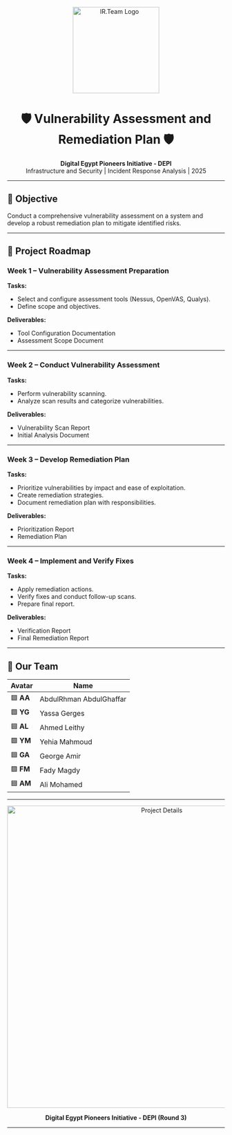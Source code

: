 <p align="center">
  <img src="https://i.postimg.cc/zB5FtPQT/Chat-GPT-Image-Aug-24-2025-06-35-38-PM.png" alt="IR.Team Logo" width="200"/>
</p>

<h1 align="center">🛡️ Vulnerability Assessment and Remediation Plan 🛡️</h1>

<p align="center">
  <b>Digital Egypt Pioneers Initiative - DEPI</b><br>
  Infrastructure and Security | Incident Response Analysis | 2025
</p>

---

## 🎯 Objective
Conduct a comprehensive vulnerability assessment on a system and develop a robust remediation plan to mitigate identified risks.

---

## 📌 Project Roadmap

### **Week 1 – Vulnerability Assessment Preparation**
**Tasks:**
- Select and configure assessment tools (Nessus, OpenVAS, Qualys).  
- Define scope and objectives.  

**Deliverables:**
- Tool Configuration Documentation  
- Assessment Scope Document  

---

### **Week 2 – Conduct Vulnerability Assessment**
**Tasks:**
- Perform vulnerability scanning.  
- Analyze scan results and categorize vulnerabilities.  

**Deliverables:**
- Vulnerability Scan Report  
- Initial Analysis Document  

---

### **Week 3 – Develop Remediation Plan**
**Tasks:**
- Prioritize vulnerabilities by impact and ease of exploitation.  
- Create remediation strategies.  
- Document remediation plan with responsibilities.  

**Deliverables:**
- Prioritization Report  
- Remediation Plan  

---

### **Week 4 – Implement and Verify Fixes**
**Tasks:**
- Apply remediation actions.  
- Verify fixes and conduct follow-up scans.  
- Prepare final report.  

**Deliverables:**
- Verification Report  
- Final Remediation Report  

---

## 👥 Our Team
| Avatar | Name |
|--------|------|
| 🟦 **AA** | AbdulRhman AbdulGhaffar |
| 🟩 **YG** | Yassa Gerges |
| 🟦 **AL** | Ahmed Leithy |
| 🟩 **YM** | Yehia Mahmoud |
| 🟦 **GA** | George Amir |
| 🟩 **FM** | Fady Magdy |
| 🟦 **AM** | Ali Mohamed |

---


<p align="center">
  <img src="https://i.postimg.cc/05CK0NxW/1447-03-01-19-06-52-c01e9c1f.jpg" alt="Project Details" width="700"/>
</p>

<p align="center"><b>Digital Egypt Pioneers Initiative - DEPI (Round 3)</b></p>

---

